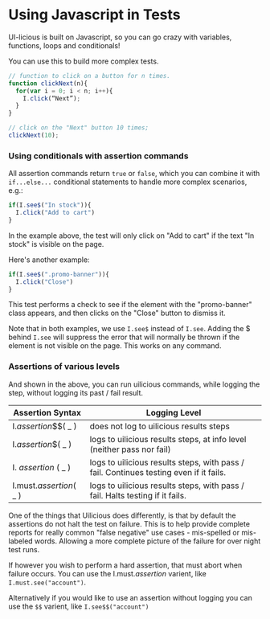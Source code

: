# Using Javascript in Tests

UI-licious is built on Javascript, so you can go crazy with variables, functions, loops and conditionals!

You can use this to build more complex tests.

```javascript
// function to click on a button for n times.
function clickNext(n){
  for(var i = 0; i < n; i++){
    I.click(“Next”);
  }
}

// click on the "Next" button 10 times;
clickNext(10);
```

### Using conditionals with assertion commands

All assertion commands return `true` or `false`, which you can combine it with `if...else...` conditional statements to handle more complex scenarios, e.g.:

```javascript
if(I.see$("In stock")){
  I.click("Add to cart")
}
```

In the example above, the test will only click on "Add to cart" if the text "In stock" is visible on the page. 

Here's another example:

```javascript
if(I.see$(".promo-banner")){
  I.click("Close")
}
```
 
This test performs a check to see if the element with the "promo-banner" class appears, and then clicks on the "Close" button to dismiss it.

Note that in both examples, we use `I.see$` instead of `I.see`. Adding the $ behind `I.see` will suppress the error that will normally be thrown if the element is not visible on the page. This works on any command. 

### Assertions of various levels

And shown in the above, you can run uilicious commands, while logging the step, without logging its past / fail result.

| Assertion Syntax        | Logging Level                                                                          |
|-------------------------|----------------------------------------------------------------------------------------|
| I._assertion_$$( _ )    | does not log to uilicious results steps                                                |
| I._assertion_$( _ )     | logs to uilicious results steps, at info level (neither pass nor fail)                 |
| I. _assertion_ ( _ )    | logs to uilicious results steps, with pass / fail. Continues testing even if it fails. |
| I.must._assertion_( _ ) | logs to uilicious results steps, with pass / fail. Halts testing if it fails.          |

One of the things that Uilicious does differently, is that by default the assertions do not halt the test on failure. This is to help provide complete reports for really common "false negative" use cases - mis-spelled or mis-labeled words. Allowing a more complete picture of the failure for over night test runs.

If however you wish to perform a hard assertion, that must abort when failure occurs. You can use the I.must._assertion_ varient, like `I.must.see("account")`.

Alternatively if you would like to use an assertion without logging you can use the `$$` varient, like `I.see$$("account")`
